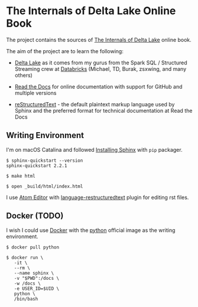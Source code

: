 # The Internals of Delta Lake Online Book

The project contains the sources of [The Internals of Delta Lake](https://delta-lake-internals.rtfd.io) online book.

The aim of the project are to learn the following:

* [Delta Lake](https://delta.io/) as it comes from my gurus from the Spark SQL / Structured Streaming crew at [Databricks](https://databricks.com/) (Michael, TD, Burak, zsxwing, and many others)

* [Read the Docs](https://readthedocs.org/) for online documentation with support for GitHub and multiple versions

* [reStructuredText](http://www.sphinx-doc.org/en/master/usage/restructuredtext/basics.html) - the default plaintext markup language used by Sphinx and the preferred format for technical documentation at Read the Docs

## Writing Environment

I'm on macOS Catalina and followed [Installing Sphinx](https://www.sphinx-doc.org/en/master/usage/installation.html#installation-from-pypi) with `pip` packager.

```
$ sphinx-quickstart --version
sphinx-quickstart 2.2.1

$ make html

$ open _build/html/index.html
```

I use [Atom Editor](https://atom.io/) with [language-restructuredtext](https://atom.io/packages/language-restructuredtext) plugin for editing rst files.

## Docker (TODO)

I wish I could use [Docker](https://www.docker.com/) with the [python](https://hub.docker.com/_/python/) official image as the writing environment.

```
$ docker pull python

$ docker run \
   -it \
   --rm \
   --name sphinx \
   -v "$PWD":/docs \
   -w /docs \
   -e USER_ID=$UID \
   python \
   /bin/bash
```
